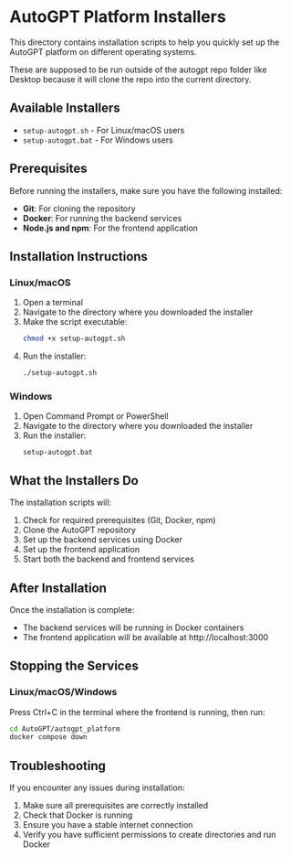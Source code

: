 # AutoGPT Platform Installers

This directory contains installation scripts to help you quickly set up the AutoGPT platform on different operating systems.

These are supposed to be run outside of the autogpt repo folder like Desktop because it will clone the repo into the current directory.

## Available Installers

- `setup-autogpt.sh` - For Linux/macOS users
- `setup-autogpt.bat` - For Windows users

## Prerequisites

Before running the installers, make sure you have the following installed:

- **Git**: For cloning the repository
- **Docker**: For running the backend services
- **Node.js and npm**: For the frontend application

## Installation Instructions

### Linux/macOS

1. Open a terminal
2. Navigate to the directory where you downloaded the installer
3. Make the script executable:
   ```bash
   chmod +x setup-autogpt.sh
   ```
4. Run the installer:
   ```bash
   ./setup-autogpt.sh
   ```

### Windows

1. Open Command Prompt or PowerShell
2. Navigate to the directory where you downloaded the installer
3. Run the installer:
   ```
   setup-autogpt.bat
   ```

## What the Installers Do

The installation scripts will:

1. Check for required prerequisites (Git, Docker, npm)
2. Clone the AutoGPT repository
3. Set up the backend services using Docker
4. Set up the frontend application
5. Start both the backend and frontend services

## After Installation

Once the installation is complete:
- The backend services will be running in Docker containers
- The frontend application will be available at http://localhost:3000

## Stopping the Services

### Linux/macOS/Windows
Press Ctrl+C in the terminal where the frontend is running, then run:
```bash
cd AutoGPT/autogpt_platform
docker compose down
```

## Troubleshooting

If you encounter any issues during installation:

1. Make sure all prerequisites are correctly installed
2. Check that Docker is running
3. Ensure you have a stable internet connection
4. Verify you have sufficient permissions to create directories and run Docker